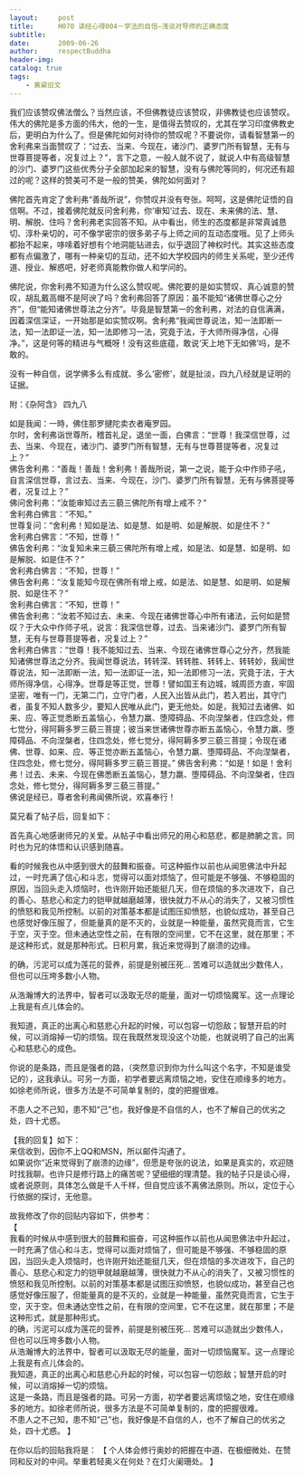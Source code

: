 ```yaml
---
layout:     post
title:      H070 读经心得004－学法的自信—浅谈对导师的正确态度
subtitle:   
date:       2009-06-26
author:     respectBuddha
header-img: 
catalog: true
tags:
    - 黄粱旧文
---
```


我们应该赞叹佛法僧么？当然应该，不但佛教徒应该赞叹，非佛教徒也应该赞叹。伟大的佛陀是多方面的伟大，他的一生，是值得去赞叹的，尤其在学习印度佛教史后，更明白为什么了。但是佛陀如何对待你的赞叹呢？不要说你，请看智慧第一的舍利弗来当面赞叹了：“过去、当来、今现在，诸沙门、婆罗门所有智慧，无有与世尊菩提等者，况复过上？”，言下之意，一般人就不说了，就说人中有高级智慧的沙门、婆罗门这些优秀分子全部加起来的智慧，没有与佛陀等同的，何况还有超过的呢？这样的赞美可不是一般的赞美，佛陀如何面对？

佛陀首先肯定了舍利弗“善哉所说”，你赞叹并没有夸张。呵呵，这是佛陀证悟的自信啊。不过，接着佛陀就反问舍利弗，你‘审知’过去、现在、未来佛的法、慧、明、解脱、住吗？舍利弗老实回答不知。从中看出，师生的态度都是非常真诚恳切、淳朴亲切的，可不像学密宗的很多弟子与上师之间的互动态度哦。见了上师头都抬不起来，哆嗦着好想有个地洞能钻进去，似乎退回了神权时代。其实这些态度都有点偏激了，哪有一种亲切的互动，还不如大学校园内的师生关系呢，至少还传道、授业、解惑吧，好老师真能教你做人和学问的。

佛陀说，你舍利弗不知道为什么这么赞叹呢。佛陀要的是如实赞叹、真心诚意的赞叹，胡乱戴高帽不是阿谀了吗？舍利弗回答了原因：虽不能知“诸佛世尊心之分齐”，但“能知诸佛世尊法之分齐”。毕竟是智慧第一的舍利弗，对法的自信满满，因着深信深证，一开始那是如实赞叹啊。舍利弗“我闻世尊说法，知一法即断一法，知一法即证一法，知一法即修习一法，究竟于法，于大师所得净信，心得净。”，这是何等的精进与气概呀！没有这些底蕴，敢说‘天上地下无如佛’吗，是不敢的。

没有一种自信，说学佛多么有成就、多么‘密修’，就是扯淡，四九八经就是证明的证据。

附：《杂阿含》  四九八

如是我闻：一時，佛住那罗揵陀卖衣者庵罗园。  
尔时，舍利弗诣世尊所，稽首礼足，退坐一面，白佛言：“世尊！我深信世尊，过去、当来、今现在，诸沙门、婆罗门所有智慧，无有与世尊菩提等者，况复过上？”  
佛告舍利弗：“善哉！善哉！舍利弗！善哉所说，第一之说，能于众中作师子吼，自言深信世尊，言过去、当来、今现在，沙门、婆罗门所有智慧，无有与佛菩提等者，况复过上？”   
佛问舍利弗：“汝能审知过去三藐三佛陀所有增上戒不？”  
舍利弗白佛言：“不知。”  
世尊复问：“舍利弗！知如是法、如是慧、如是明、如是解脱、如是住不？”  
舍利弗白佛言：“不知，世尊！”  
佛告舍利弗：“汝复知未来三藐三佛陀所有增上戒，如是法、如是慧、如是明、如是解脱、如是住不？”  
舍利弗白佛言：“不知，世尊！”  
佛告舍利弗：“汝复能知今现在佛所有增上戒，如是法、如是慧、如是明、如是解脱、如是住不？”  
舍利弗白佛言：“不知，世尊！”  
佛告舍利弗：“汝若不知过去、未来、今现在诸佛世尊心中所有诸法，云何如是赞叹？于大众中作师子吼，说言：我深信世尊，过去、当来诸沙门、婆罗门所有智慧，无有与世尊菩提等者，况复过上？”  
舍利弗白佛言：“世尊！我不能知过去、当来、今现在诸佛世尊心之分齐，然我能知诸佛世尊法之分齐。我闻世尊说法，转转深、转转胜、转转上、转转妙，我闻世尊说法，知一法即断一法，知一法即证一法，知一法即修习一法，究竟于法，于大师所得净信，心得净。世尊是等正觉，世尊！譬如国王有边城，城周匝方直，牢固坚密，唯有一门，无第二门，立守门者，人民入出皆从此门，若入若出，其守门者，虽复不知人数多少，要知人民唯从此门，更无他处。如是，我知过去诸佛、如来、应、等正觉悉断五盖恼心，令慧力羸、堕障碍品、不向涅槃者，住四念处，修七觉分，得阿耨多罗三藐三菩提；彼当来世诸佛世尊亦断五盖恼心，令慧力羸、堕障碍品、不向涅槃者，住四念处，修七觉分，得阿耨多罗三藐三菩提；令现在诸佛、世尊、如来、应、等正觉亦断五盖恼心，令慧力羸、堕障碍品、不向涅槃者，住四念处，修七觉分，得阿耨多罗三藐三菩提。”
佛告舍利弗：“如是！如是！舍利弗！过去、未来、今现在佛悉断五盖恼心，慧力羸、堕障碍品、不向涅槃者，住四念处，修七觉分，得阿耨多罗三藐三菩提。”  
佛说是经已，尊者舍利弗闻佛所说，欢喜奉行！



莫兄看了帖子后，回复如下：

首先真心地感谢师兄的关爱。从帖子中看出师兄的用心和慈悲，都是肺腑之言。同时也为兄的体悟和认识感到随喜。

看的时候我也从中感到很大的鼓舞和振奋。可这种振作以前也从闻思佛法中升起过，一时充满了信心和斗志，觉得可以面对烦恼了，但可能是不够强、不够稳固的原因，当回头走入烦恼时，也许刚开始还能挺几天，但在烦恼的多次进攻下，自己的善心、慈悲心和定力的铠甲就越磨越薄，很快就力不从心的消失了，又被习惯性的愤怒和我见所控制。以前的对策基本都是试图压抑愤怒，也貌似成功，甚至自己也感觉好像压服了，但能量真的是不灭的，业就是一种能量，虽然究竟而言，它生于空，灭于空。但未通达空性之前，在有限的空间里，它不在这里，就在那里；不是这种形式，就是那种形式。日积月累，我近来觉得到了崩溃的边缘。

的确，污泥可以成为莲花的营养，前提是别被压死… 苦难可以造就出少数伟人，但也可以压垮多数小人物。

从浩瀚博大的法界中，智者可以汲取无尽的能量，面对一切烦恼魔军。这一点理论上我是有点儿体会的。

我知道，真正的出离心和慈悲心升起的时候，可以包容一切怨敌；智慧开启的时候，可以消熔掉一切的烦恼。现在我既然发现没这个功能，也就说明了自己的出离心和慈悲心的成色。

你说的是条路，而且是强者的路，（突然意识到你为什么叫这个名字，不知是谁受记的），这我承认。可另一方面，初学者要远离烦恼之地，安住在顺缘多的地方。如徐老师所说，很多方法是不可简单复制的，度的把握很难。

不患人之不己知，患不知“己”也，我好像是不自信的人，也不了解自己的优劣之处，四十尤惑。


【我的回复】如下：  
来信收到，因你不上QQ和MSN，所以邮件沟通了。  
如果说你“近来觉得到了崩溃的边缘”，但愿是夸张的说法，如果是真实的，欢迎随时找我聊。也许只是修行路上的痛苦呢？望细细的理清楚。我的帖子只是谈心得，或者说原则，具体怎么做是千人千样，但自觉应该不离佛法原则。所以，定位于心行依据的探讨，无他意。

故我修改了你的回贴内容如下，供参考：  
【  
我看的时候从中感到很大的鼓舞和振奋，可这种振作以前也从闻思佛法中升起过，一时充满了信心和斗志，觉得可以面对烦恼了，但可能是不够强、不够稳固的原因，当回头走入烦恼时，也许刚开始还能挺几天，但在烦恼的多次进攻下，自己的善心、慈悲心和定力的铠甲就越磨越薄，很快就力不从心的消失了，又被习惯性的愤怒和我见所控制。以前的对策基本都是试图压抑愤怒，也貌似成功，甚至自己也感觉好像压服了，但能量真的是不灭的，业就是一种能量，虽然究竟而言，它生于空，灭于空。但未通达空性之前，在有限的空间里，它不在这里，就在那里；不是这种形式，就是那种形式。  
的确，污泥可以成为莲花的营养，前提是别被压死… 苦难可以造就出少数伟人，但也可以压垮多数小人物。  
从浩瀚博大的法界中，智者可以汲取无尽的能量，面对一切烦恼魔军。这一点理论上我是有点儿体会的。  
我知道，真正的出离心和慈悲心升起的时候，可以包容一切怨敌；智慧开启的时候，可以消熔掉一切的烦恼。  
这是一条路，而且是强者的路。可另一方面，初学者要远离烦恼之地，安住在顺缘多的地方。如徐老师所说，很多方法是不可简单复制的，度的把握很难。  
不患人之不己知，患不知“己”也，我好像是不自信的人，也不了解自己的优劣之处，四十尤惑。
】

在你以后的回贴我将是：
【
	个人体会修行奥妙的把握在中道、在极细微处、在赞同和反对的中间。举重若轻奥义在何处？在灯火阑珊处。
】

